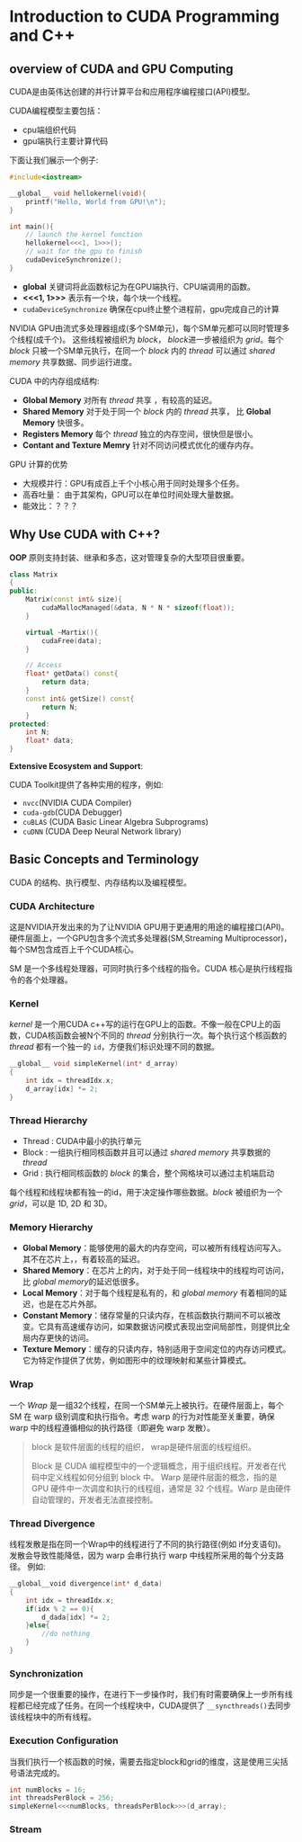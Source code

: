# Introduction to CUDA Programming and C++

## overview of CUDA and GPU Computing

CUDA是由英伟达创建的并行计算平台和应用程序编程接口(API)模型。

CUDA编程模型主要包括：
- cpu端组织代码
- gpu端执行主要计算代码

下面让我们展示一个例子:
``` c++
#include<iostream>

__global__ void hellokernel(void){
    printf("Hello, World from GPU!\n");
}

int main(){
    // launch the kernel function
    hellokernel<<<1, 1>>>();
    // wait for the gpu to finish
    cudaDeviceSynchronize();
}
```

- **__global__** 关键词将此函数标记为在GPU端执行、CPU端调用的函数。
- **<<<1, 1>>>** 表示有一个块，每个块一个线程。
- `cudaDeviceSynchronize` 确保在cpu终止整个进程前，gpu完成自己的计算

NVIDIA GPU由流式多处理器组成(多个SM单元)，每个SM单元都可以同时管理多个线程(成千个)。
这些线程被组织为 *block*， *block*进一步被组织为 *grid*。每个 *block* 只被一个SM单元执行，在同一个 *block* 内的 *thread* 可以通过 *shared memory* 共享数据、同步运行进度。

CUDA 中的内存组成结构:
- **Global Memory** 对所有 *thread* 共享  ，有较高的延迟。
- **Shared Memory** 对于处于同一个 *block* 内的 *thread* 共享， 比 **Global Memory** 快很多。
- **Registers Memory** 每个 *thread* 独立的内存空间，很快但是很小。
- **Contant and Texture Memry** 针对不同访问模式优化的缓存内存。

GPU 计算的优势
- 大规模并行：GPU有成百上千个小核心用于同时处理多个任务。
- 高吞吐量： 由于其架构，GPU可以在单位时间处理大量数据。
- 能效比：？？？

## Why Use CUDA with C++?
**OOP** 原则支持封装、继承和多态，这对管理复杂的大型项目很重要。
``` c++
class Matrix
{
public:
    Matrix(const int& size){
        cudaMallocManaged(&data, N * N * sizeof(float));
    }

    virtual ~Martix(){
        cudaFree(data);
    }

    // Access
    float* getData() const{
        return data;
    }
    const int& getSize() const{
        return N;
    }
protected:
    int N;
    float* data;
}
```

**Extensive Ecosystem and Support**:

CUDA Toolkit提供了各种实用的程序，例如:
- `nvcc`(NVIDIA CUDA Compiler)
- `cuda-gdb`(CUDA Debugger)
- `cuBLAS` (CUDA Basic Linear Algebra Subprograms)
- `cuDNN` (CUDA Deep Neural Network library)

## Basic Concepts and Terminology
CUDA 的结构、执行模型、内存结构以及编程模型。
### CUDA Architecture
这是NVIDIA开发出来的为了让NVIDIA GPU用于更通用的用途的编程接口(API)。硬件层面上，一个GPU包含多个流式多处理器(SM,Streaming Multiprocessor)，每个SM包含成百上千个CUDA核心。

SM 是一个多线程处理器，可同时执行多个线程的指令。CUDA 核心是执行线程指令的各个处理器。

### Kernel
*kernel* 是一个用CUDA c++写的运行在GPU上的函数。不像一般在CPU上的函数，CUDA核函数会被N个不同的 *thread* 分别执行一次。每个执行这个核函数的 *thread* 都有一个独一的 `id`，方便我们标识处理不同的数据。

``` c++
__global__ void simpleKernel(int* d_array) 
{   
    int idx = threadIdx.x;   
    d_array[idx] *= 2;  
}
```

### Thread Hierarchy
- Thread : CUDA中最小的执行单元
- Block : 一组执行相同核函数并且可以通过 *shared memory* 共享数据的 *thread*
- Grid : 执行相同核函数的 *block* 的集合，整个网格块可以通过主机端启动

每个线程和线程块都有独一的id，用于决定操作哪些数据。*block* 被组织为一个 *grid*，可以是 1D, 2D 和 3D。

### Memory Hierarchy
- **Global Memory**：能够使用的最大的内存空间，可以被所有线程访问写入。其不在芯片上，，有着较高的延迟。
- **Shared Memory**：在芯片上的内，对于处于同一线程块中的线程均可访问，比 *global memory*的延迟低很多。
- **Local Memory**：对于每个线程是私有的，和 *global memory* 有着相同的延迟，也是在芯片外部。
- **Constant Memory**：储存常量的只读内存，在核函数执行期间不可以被改变。它具有高速缓存访问，如果数据访问模式表现出空间局部性，则提供比全局内存更快的访问。
- **Texture Memory**：缓存的只读内存，特别适用于空间定位的内存访问模式。它为特定作提供了优势，例如图形中的纹理映射和某些计算模式。

### Wrap
一个 *Wrap* 是一组32个线程，在同一个SM单元上被执行。在硬件层面上，每个 SM 在 warp 级别调度和执行指令。考虑 warp 的行为对性能至关重要，确保 warp 中的线程遵循相似的执行路径（即避免 warp 发散）。
> block 是软件层面的线程的组织， wrap是硬件层面的线程组织。
> 
> Block 是 CUDA 编程模型中的一个逻辑概念，用于组织线程。开发者在代码中定义线程如何分组到 block 中。
Warp 是硬件层面的概念，指的是 GPU 硬件中一次调度和执行的线程组，通常是 32 个线程。Warp 是由硬件自动管理的，开发者无法直接控制。
### Thread Divergence
线程发散是指在同一个Wrap中的线程进行了不同的执行路径(例如 if分支语句)。发散会导致性能降低，因为 warp 会串行执行 warp 中线程所采用的每个分支路径。
例如:
``` c++
__global__void divergence(int* d_data)
{
    int idx = threadIdx.x;
    if(idx % 2 == 0){
        d_dada[idx] *= 2;
    }else{
        //do nothing
    }
}
```
### Synchronization
同步是一个很重要的操作，在进行下一步操作时，我们有时需要确保上一步所有线程都已经完成了任务。在同一个线程块中，CUDA提供了 `__syncthreads()`去同步该线程块中的所有线程。

### Execution Configuration
当我们执行一个核函数的时候，需要去指定block和grid的维度，这是使用三尖括号语法完成的。
```c++
int numBlocks = 16;  
int threadsPerBlock = 256;  
simpleKernel<<<numBlocks, threadsPerBlock>>>(d_array);
```

### Stream
